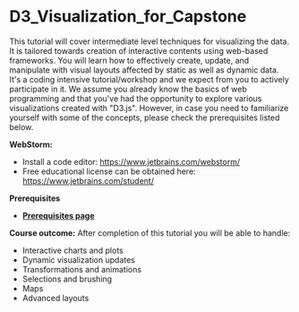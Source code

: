 # D3_Visualization_for_Capstone

This tutorial will cover intermediate level techniques for visualizing the data. It is tailored towards creation of interactive contents using web-based frameworks. You will learn how to effectively create, update, and manipulate with visual layouts affected by static as well as dynamic data. It's a coding intensive tutorial/workshop and we expect from you to actively participate in it. We assume you already know the basics of web programming and that you've had the opportunity to explore various visualizations created with "D3.js". However, in case you need to familiarize yourself with some of the concepts, please check the prerequisites listed below.

<b>WebStorm:</b>

- Install a code editor:  https://www.jetbrains.com/webstorm/ 
-  Free educational license can be obtained here: https://www.jetbrains.com/student/

<b> Prerequisites </b>

* **[Prerequisites page](https://github.com/zonakostic/D3_Visualization_for_Capstone/blob/master/Prerequisites/Prerequisites.md)** 

<b>Course outcome:</b>
After completion of this tutorial you will be able to handle:

- Interactive charts and plots
- Dynamic visualization updates 
- Transformations and animations
- Selections and brushing
- Maps
- Advanced layouts

<style>
  .body{
    font-size: 12px !important;
  }
  This tutorial uses material from CS171 - Visualization Class at Harvard University: http://www.cs171.org/2016/index.html
</style> 